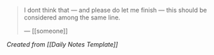 > I dont think that — and please do let me finish — this should be considered among the same line.
>
> — [[someone]]

<cite> Created from [[Daily Notes Template]] </cite>